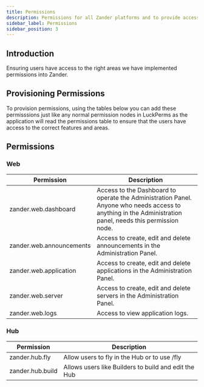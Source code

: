 ```yaml
---
title: Permissions
description: Permissions for all Zander platforms and to provide access for your community and staff.
sidebar_label: Permissions
sidebar_position: 3
---
```


## Introduction
Ensuring users have access to the right areas we have implemented permissions into Zander.

## Provisioning Permissions
To provision permissions, using the tables below you can add these permisssions just like any normal permission nodes in LuckPerms as the application will read the permissions table to ensure that the users have access to the correct features and areas.

## Permissions

### Web
| Permission               | Description                                                                                                                                               |
| ------------------------ | --------------------------------------------------------------------------------------------------------------------------------------------------------- |
| zander.web.dashboard     | Access to the Dashboard to operate the Administration Panel. Anyone who needs access to anything in the Administration panel, needs this permission node. |
| zander.web.announcements | Access to create, edit and delete announcements in the Administration Panel.                                                                              |
| zander.web.application   | Access to create, edit and delete applications in the Administration Panel.                                                                               |
| zander.web.server        | Access to create, edit and delete servers in the Administration Panel.                                                                                    |
| zander.web.logs          | Access to view application logs. |

### Hub
| Permission       | Description                                          |
| ---------------- | ---------------------------------------------------- |
| zander.hub.fly   | Allow users to fly in the Hub or to use /fly         |
| zander.hub.build | Allows users like Builders to build and edit the Hub |
